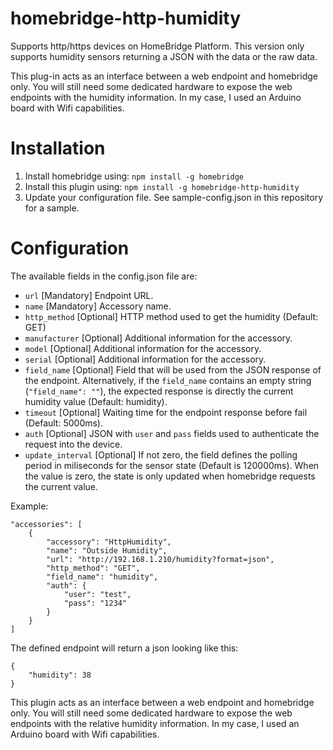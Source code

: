 # homebridge-http-humidity

Supports http/https devices on HomeBridge Platform.
This version only supports humidity sensors returning a JSON with the data or the raw data.

This plug-in acts as an interface between a web endpoint and homebridge only. You will still need some dedicated hardware to expose the web endpoints with the humidity information. In my case, I used an Arduino board with Wifi capabilities.

# Installation

1. Install homebridge using: `npm install -g homebridge`
2. Install this plugin using: `npm install -g homebridge-http-humidity`
3. Update your configuration file. See sample-config.json in this repository for a sample.

# Configuration

The available fields in the config.json file are:
 - `url` [Mandatory] Endpoint URL.
 - `name` [Mandatory] Accessory name.
 - `http_method` [Optional] HTTP method used to get the humidity (Default: GET)
 - `manufacturer` [Optional] Additional information for the accessory.
 - `model` [Optional] Additional information for the accessory.
 - `serial` [Optional] Additional information for the accessory.
 - `field_name` [Optional] Field that will be used from the JSON response of the endpoint. Alternatively, if the `field_name` contains an empty string (`"field_name": ""`), the expected response is directly the current humidity value (Default: humidity).
 - `timeout` [Optional] Waiting time for the endpoint response before fail (Default: 5000ms).
 - `auth` [Optional] JSON with `user` and `pass` fields used to authenticate the request into the device.
 - `update_interval` [Optional] If not zero, the field defines the polling period in miliseconds for the sensor state (Default is 120000ms). When the value is zero, the state is only updated when homebridge requests the current value.


Example:

 ```
 "accessories": [
     {
         "accessory": "HttpHumidity",
         "name": "Outside Humidity",
         "url": "http://192.168.1.210/humidity?format=json",
         "http_method": "GET",
         "field_name": "humidity",
         "auth": {
             "user": "test",
             "pass": "1234"
         }
     }
 ]

```

The defined endpoint will return a json looking like this:
```
{
	"humidity": 38
}
```


This plugin acts as an interface between a web endpoint and homebridge only. You will still need some dedicated hardware to expose the web endpoints with the relative humidity information. In my case, I used an Arduino board with Wifi capabilities.
